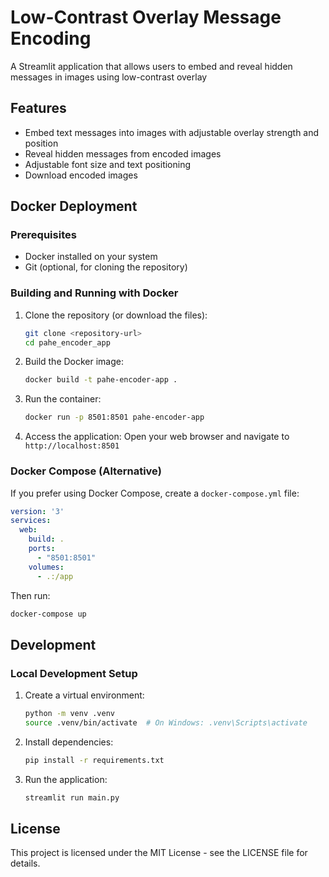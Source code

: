 # Low-Contrast Overlay Message Encoding

A Streamlit application that allows users to embed and reveal hidden messages in images using low-contrast overlay

## Features

- Embed text messages into images with adjustable overlay strength and position
- Reveal hidden messages from encoded images
- Adjustable font size and text positioning
- Download encoded images

## Docker Deployment

### Prerequisites

- Docker installed on your system
- Git (optional, for cloning the repository)

### Building and Running with Docker

1. Clone the repository (or download the files):
   ```bash
   git clone <repository-url>
   cd pahe_encoder_app
   ```

2. Build the Docker image:
   ```bash
   docker build -t pahe-encoder-app .
   ```

3. Run the container:
   ```bash
   docker run -p 8501:8501 pahe-encoder-app
   ```

4. Access the application:
   Open your web browser and navigate to `http://localhost:8501`

### Docker Compose (Alternative)

If you prefer using Docker Compose, create a `docker-compose.yml` file:

```yaml
version: '3'
services:
  web:
    build: .
    ports:
      - "8501:8501"
    volumes:
      - .:/app
```

Then run:
```bash
docker-compose up
```

## Development

### Local Development Setup

1. Create a virtual environment:
   ```bash
   python -m venv .venv
   source .venv/bin/activate  # On Windows: .venv\Scripts\activate
   ```

2. Install dependencies:
   ```bash
   pip install -r requirements.txt
   ```

3. Run the application:
   ```bash
   streamlit run main.py
   ```

## License

This project is licensed under the MIT License - see the LICENSE file for details.
